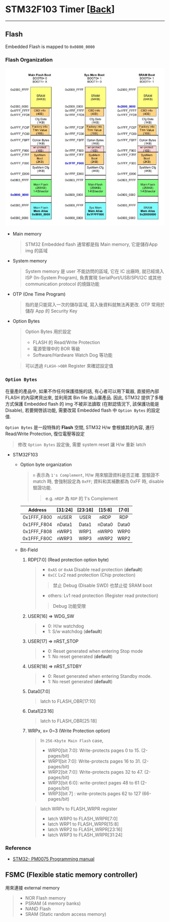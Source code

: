 # STM32F103 Timer [[Back](note_stm32F103.md#Flash)]
---

## Flash

Embedded Flash is mapped to `0x0800_0000`

### Flash Organization

![Mem_Remap](flow/F103_Mem_Remap.jpg)

+ Main memory
    > STM32 Embedded flash 通常都是指 Main memory, 它是儲存App img 的區域

+ System memory
    > System memory 是 user 不能訪問的區域, 它在 IC 出廠時, 就已經燒入 ISP (In-System Program),
    負責實現 SerialPort/USB/SPI/I2C 或其他 communication protocol 的燒錄功能

+ OTP (One Time Program)
    > 指的是只能寫入一次的儲存區域, 寫入後資料就無法再更改. OTP 常用於儲存 App 的 Security Key

+ Option Bytes
    > Option Bytes 用於設定
    > + FLASH 的 Read/Write Protection
    > + 電源管理中的 BOR 等級
    > + Software/Hardware Watch Dog 等功能

    > 可以透過 `FLASH->OBR` Register 來確認設定值

### `Option Bytes`

在量產的產品中, 如果不作任何保護措施的話, 有心者可以用下載器, 直接把內部 FLASH 的內容拷貝出來, 並利用其 Bin file 來山寨產品.
因此, STM32 提供了多種方式保護 Embedded flash 的 img 不被非法讀取 (在默認情況下, 該保護功能是 Disable),
若要開啓該功能, 需要改寫 Embedded flash 中 `Option Bytes` 的設定值.

`Option Bytes` 是一段特殊的 **Flash** 空間, STM32 H/w 會根據其的內容, 進行 Read/Write Protection, 復位電壓等設定
> 修改 `Option Bytes` 設定後, 需要 system reset 讓 H/w 重新 latch

+ STM32F103

    - Option byte organization
        > `n` 表示為 `1's Complement`, H/w 用來驗證資料是否正確.
        當驗證不 match 時, 會強制設定為 `0xFF`; 資料和其補數都為 0xFF 時, disable 驗證功能.
        >> e.g. `nRDP` 為 `RDP` 的 1's Complement

        | Address     | [31:24] | [23:16] | [15:8]  | [7:0] |
        |:-:          | :-:     | :-:     | :-:     | :-:   |
        | 0x1FFF_F800 | nUSER   | USER    | nRDP    | RDP   |
        | 0x1FFF_F804 | nData1  | Data1   | nData0  | Data0 |
        | 0x1FFF_F808 | nWRP1   | WRP1    | nWRP0   | WRP0  |
        | 0x1FFF_F80C | nWRP3   | WRP3    | nWRP2   | WRP2  |

    - Bit-Field

        1. RDP[7:0] (Read protection option byte)
            > + `0xA5` or `0xAA` Disable read protection (**default**)
            > + `0xCC` Lv2 read protection (Chip protection)
            >> 禁止 Debug (Disable SWD) 也禁止從 SRAM boot
            > + others: Lv1 read protection (Register read protection)
            >> Debug 功能受限

        1. USER[16] => WDG_SW
            > + 0: H/w watchdog
            > + 1: S/w watchdog (**default**)

        1. USER[17] => nRST_STOP
            > + 0: Reset generated when entering Stop mode
            > + 1: No reset generated (**default**)

        1. USER[18] => nRST_STDBY
            > + 0: Reset generated when entering Standby mode.
            > + 1: No reset generated (**default**)

        1. Data0[7:0]
            > latch to FLASH_OBR[17:10]

        1. Data1[23:16]
            > latch to FLASH_OBR[25:18]

        1. WRPx, x= 0~3 (Write Protection option)
            > In `256-Kbyte Main Flash` case,
            > + WRP0[bit 7:0]: Write-protects pages 0 to 15.  (2-pages/bit)
            > + WRP1[bit 7:0]: Write-protects pages 16 to 31. (2-pages/bit)
            > + WRP2[bit 7:0]: Write-protects pages 32 to 47. (2-pages/bit)
            > + WRP3[bit 6:0]: write-protect pages 48 to 61 (2-pages/bit)
            > + WRP3[bit 7] : write-protects pages 62 to 127 (66-pages/bit)

            > latch WRPx to FLASH_WRPR register
            > + latch WRP0 to FLASH_WRPR[7:0]
            > + latch WRP1 to FLASH_WRPR[15:8]
            > + latch WRP2 to FLASH_WRPR[23:16]
            > + latch WRP3 to FLASH_WRPR[31:24]


### Reference

+ [STM32- PM0075 Programming manual](https://www.st.com/resource/en/programming_manual/pm0075-stm32f10xxx-flash-memory-microcontrollers-stmicroelectronics.pdf)


## FSMC (Flexible static memory controller)

用來連接 external memory
> + NOR Flash memory
> + PSRAM (4 memory banks)
> + NAND Flash
> + SRAM (Static random access memory)


